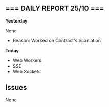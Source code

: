 ## === DAILY REPORT 25/10 ===

**Yesterday**

None

  - Reason: Worked on Contract's Scanlation

**Today**

  - Web Workers
  - SSE
  - Web Sockets

## Issues

None
